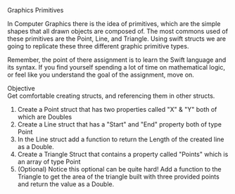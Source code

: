 Graphics Primitives  

In Computer Graphics there is the idea of primitives, which are the simple shapes that all drawn objects are composed of. The most commons used of these primitives are the Point, Line, and Triangle. Using swift structs we are going to replicate these three different graphic primitive types.  

Remember, the point of there assignment is to learn the Swift language and its syntax. If you find yourself spending a lot of time on mathematical logic, or feel like you understand the goal of the assignment, move on.  

Objective  
Get comfortable creating structs, and referencing them in other structs.  

 1. Create a Point struct that has two properties called "X" & "Y" both of which are Doubles  
 2. Create a Line struct that has a "Start" and "End" property both of type Point  
 3. In the Line struct add a function to return the Length of the created line as a Double.  
 4. Create a Triangle Struct that contains a property called "Points" which is an array of type Point  
 5. (Optional) Notice this optional can be quite hard! Add a function to the Triangle to get the area of the triangle built with three provided points and return the value as a Double.  
